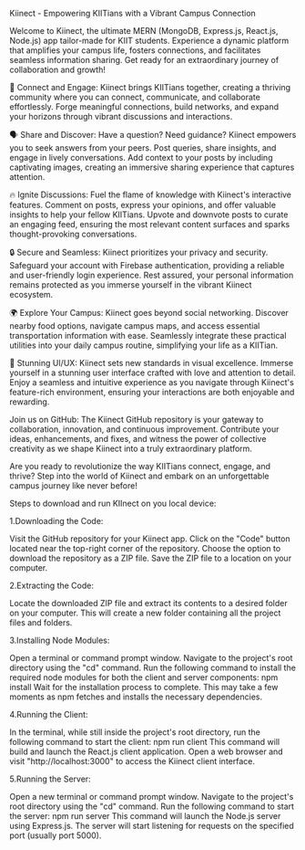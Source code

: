 Kiinect - Empowering KIITians with a Vibrant Campus Connection

Welcome to Kiinect, the ultimate MERN (MongoDB, Express.js, React.js, Node.js) app tailor-made for KIIT students. Experience a dynamic platform that amplifies your campus life, fosters connections, and facilitates seamless information sharing. Get ready for an extraordinary journey of collaboration and growth!

🌟 Connect and Engage: Kiinect brings KIITians together, creating a thriving community where you can connect, communicate, and collaborate effortlessly. Forge meaningful connections, build networks, and expand your horizons through vibrant discussions and interactions.

🗣️ Share and Discover: Have a question? Need guidance? Kiinect empowers you to seek answers from your peers. Post queries, share insights, and engage in lively conversations. Add context to your posts by including captivating images, creating an immersive sharing experience that captures attention.

🔥 Ignite Discussions: Fuel the flame of knowledge with Kiinect's interactive features. Comment on posts, express your opinions, and offer valuable insights to help your fellow KIITians. Upvote and downvote posts to curate an engaging feed, ensuring the most relevant content surfaces and sparks thought-provoking conversations.

🔒 Secure and Seamless: Kiinect prioritizes your privacy and security. Safeguard your account with Firebase authentication, providing a reliable and user-friendly login experience. Rest assured, your personal information remains protected as you immerse yourself in the vibrant Kiinect ecosystem.

🌍 Explore Your Campus: Kiinect goes beyond social networking. Discover nearby food options, navigate campus maps, and access essential transportation information with ease. Seamlessly integrate these practical utilities into your daily campus routine, simplifying your life as a KIITian.

🎨 Stunning UI/UX: Kiinect sets new standards in visual excellence. Immerse yourself in a stunning user interface crafted with love and attention to detail. Enjoy a seamless and intuitive experience as you navigate through Kiinect's feature-rich environment, ensuring your interactions are both enjoyable and rewarding.

Join us on GitHub: The Kiinect GitHub repository is your gateway to collaboration, innovation, and continuous improvement. Contribute your ideas, enhancements, and fixes, and witness the power of collective creativity as we shape Kiinect into a truly extraordinary platform.

Are you ready to revolutionize the way KIITians connect, engage, and thrive? Step into the world of Kiinect and embark on an unforgettable campus journey like never before!

Steps to download and run KIInect on you local device:

1.Downloading the Code:

Visit the GitHub repository for your Kiinect app.
Click on the "Code" button located near the top-right corner of the repository.
Choose the option to download the repository as a ZIP file.
Save the ZIP file to a location on your computer.

2.Extracting the Code:

Locate the downloaded ZIP file and extract its contents to a desired folder on your computer.
This will create a new folder containing all the project files and folders.

3.Installing Node Modules:

Open a terminal or command prompt window.
Navigate to the project's root directory using the "cd" command.
Run the following command to install the required node modules for both the client and server components: npm install
Wait for the installation process to complete. This may take a few moments as npm fetches and installs the necessary dependencies.

4.Running the Client:

In the terminal, while still inside the project's root directory, run the following command to start the client: npm run client
This command will build and launch the React.js client application.
Open a web browser and visit "http://localhost:3000" to access the Kiinect client interface.

5.Running the Server:

Open a new terminal or command prompt window.
Navigate to the project's root directory using the "cd" command.
Run the following command to start the server: npm run server
This command will launch the Node.js server using Express.js.
The server will start listening for requests on the specified port (usually port 5000).

